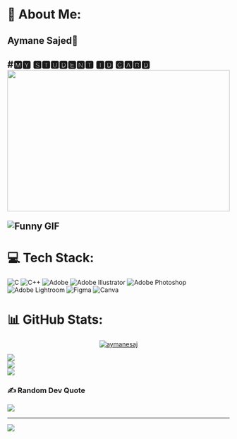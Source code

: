 # 💫 About Me:
<h2>Aymane Sajed💫<h2>

#🅼🆈 🆂🆃🆄🅳🅴🅽🆃 🅸🅳 🅲🅰🆁🅳
<a href="https://github.com/Aymanesaj" width="100%">
  <img height=320 align="center" width="100%" src="https://badge.mediaplus.ma/greenbinary/asajed" />
</a>
  
![Funny GIF](https://media.giphy.com/media/u2LJ0n4lx6jF6/giphy.gif?cid=ecf05e47dgs4ns7rax17wfzw4acxncgji8kaxmc3imnul5jc&ep=v1_gifs_search&rid=giphy.gif&ct=g)

# 💻 Tech Stack:
![C](https://img.shields.io/badge/c-%2300599C.svg?style=for-the-badge&logo=c&logoColor=white) ![C++](https://img.shields.io/badge/c++-%2300599C.svg?style=for-the-badge&logo=c%2B%2B&logoColor=white) ![Adobe](https://img.shields.io/badge/adobe-%23FF0000.svg?style=for-the-badge&logo=adobe&logoColor=white) ![Adobe Illustrator](https://img.shields.io/badge/adobe%20illustrator-%23FF9A00.svg?style=for-the-badge&logo=adobe%20illustrator&logoColor=white) ![Adobe Photoshop](https://img.shields.io/badge/adobe%20photoshop-%2331A8FF.svg?style=for-the-badge&logo=adobe%20photoshop&logoColor=white) ![Adobe Lightroom](https://img.shields.io/badge/Adobe%20Lightroom-31A8FF.svg?style=for-the-badge&logo=Adobe%20Lightroom&logoColor=white) ![Figma](https://img.shields.io/badge/figma-%23F24E1E.svg?style=for-the-badge&logo=figma&logoColor=white) ![Canva](https://img.shields.io/badge/Canva-%2300C4CC.svg?style=for-the-badge&logo=Canva&logoColor=white)
# 📊 GitHub Stats:

<p align="center"> <a href="https://github.com/ryo-ma/github-profile-trophy"><img src="https://github-profile-trophy.vercel.app/?username=aymanesaj" alt="aymanesaj" /></a> </p>

![](https://github-readme-stats.vercel.app/api?username=aymanesaj&theme=monokai&hide_border=false&include_all_commits=false&count_private=true)<br/>
![](https://github-readme-streak-stats.herokuapp.com/?user=aymanesaj&theme=monokai&hide_border=false)<br/>
![](https://github-readme-stats.vercel.app/api/top-langs/?username=aymanesaj&theme=monokai&hide_border=false&include_all_commits=false&count_private=true&layout=compact)

### ✍️ Random Dev Quote
![](https://quotes-github-readme.vercel.app/api?type=vetical&theme=tokyonight)

---
[![](https://visitcount.itsvg.in/api?id=aymanesaj&icon=0&color=0)](https://visitcount.itsvg.in)

<!-- Proudly created with GPRM ( https://gprm.itsvg.in ) -->
